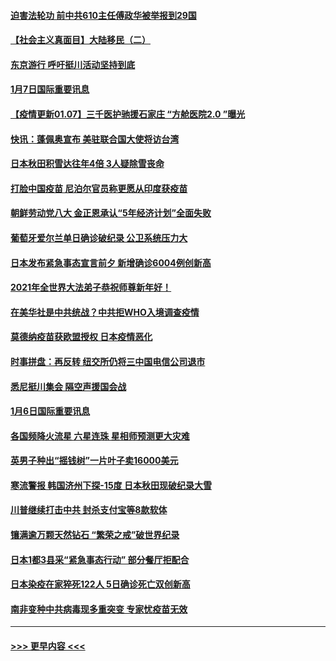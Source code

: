 #### [迫害法轮功 前中共610主任傅政华被举报到29国](../pages/prog202/a103027032.md?t=01080151) 
#### [【社会主义真面目】大陆移民（二）](../pages/prog202/a103026996.md?t=01080151) 
#### [东京游行 呼吁挺川活动坚持到底](../pages/prog202/a103026980.md?t=01080151) 
#### [1月7日国际重要讯息](../pages/prog202/a103026850.md?t=01080151) 
#### [【疫情更新01.07】三千医护驰援石家庄 “方舱医院2.0 ”曝光](../pages/prog202/a103020001.md?t=01080151) 
#### [快讯：蓬佩奥宣布 美驻联合国大使将访台湾](../pages/prog202/a103026763.md?t=01080151) 
#### [日本秋田积雪达往年4倍 3人疑除雪丧命](../pages/prog202/a103026684.md?t=01080151) 
#### [打脸中国疫苗 尼泊尔官员称更愿从印度获疫苗](../pages/prog202/a103026677.md?t=01080151) 
#### [朝鲜劳动党八大 金正恩承认“5年经济计划”全面失败](../pages/prog202/a103026530.md?t=01080151) 
#### [葡萄牙爱尔兰单日确诊破纪录 公卫系统压力大](../pages/prog202/a103026476.md?t=01080151) 
#### [日本发布紧急事态宣言前夕 新增确诊6004例创新高](../pages/prog202/a103026464.md?t=01080151) 
#### [2021年全世界大法弟子恭祝师尊新年好！](../pages/prog202/a103026382.md?t=01080151) 
#### [在美华社是中共统战？中共拒WHO入境调查疫情](../pages/prog202/a103026416.md?t=01080151) 
#### [莫德纳疫苗获欧盟授权 日本疫情恶化](../pages/prog202/a103026345.md?t=01080151) 
#### [时事拼盘：再反转 纽交所仍将三中国电信公司退市](../pages/prog202/a103026317.md?t=01080151) 
#### [悉尼挺川集会 隔空声援国会战](../pages/prog202/a103026073.md?t=01080151) 
#### [1月6日国际重要讯息](../pages/prog202/a103025913.md?t=01080151) 
#### [各国频降火流星 六星连珠 星相师预测更大灾难](../pages/prog202/a103025718.md?t=01080151) 
#### [英男子种出“摇钱树”一片叶子卖16000美元](../pages/prog202/a103025796.md?t=01080151) 
#### [寒流警报 韩国济州下探-15度 日本秋田现破纪录大雪](../pages/prog202/a103025783.md?t=01080151) 
#### [川普继续打击中共 封杀支付宝等8款软体](../pages/prog202/a103025730.md?t=01080151) 
#### [镶满逾万颗天然钻石 “繁荣之戒”破世界纪录](../pages/prog202/a103025735.md?t=01080151) 
#### [日本1都3县采“紧急事态行动” 部分餐厅拒配合](../pages/prog202/a103025709.md?t=01080151) 
#### [日本染疫在家猝死122人 5日确诊死亡双创新高](../pages/prog202/a103025651.md?t=01080151) 
#### [南非变种中共病毒现多重突变 专家忧疫苗无效](../pages/prog202/a103025554.md?t=01080151) 

----
#### [ >>> 更早内容 <<< ](../indexes/prog202-earlier.md)
